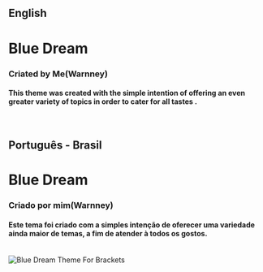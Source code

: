 <meta charset="utf-8">
<h2>English</h2>
<h1>Blue Dream</h1>
<h3>Criated by Me(Warnney)</h3>
<h4>This theme was created with the simple intention of offering an even greater variety of topics in order to cater for all tastes .</h4>
<br>
<h2>Português - Brasil</h2>
<h1>Blue Dream</h1>
<h3>Criado por mim(Warnney)</h3>
<h4>Este tema foi criado com a simples intenção de oferecer uma variedade ainda maior de temas, a fim de atender à todos os gostos.</h4><br>
<img src="https://www.mediafire.com/convkey/9571/9rr6spq0wxhkkqr7g.jpg" border="0" alt="Blue Dream Theme For Brackets"/>
